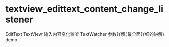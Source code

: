 # textview_edittext_content_change_listener
 EditText TextView 输入内容变化监听 TextWatcher 参数详解(最全面详细的讲解) demo
